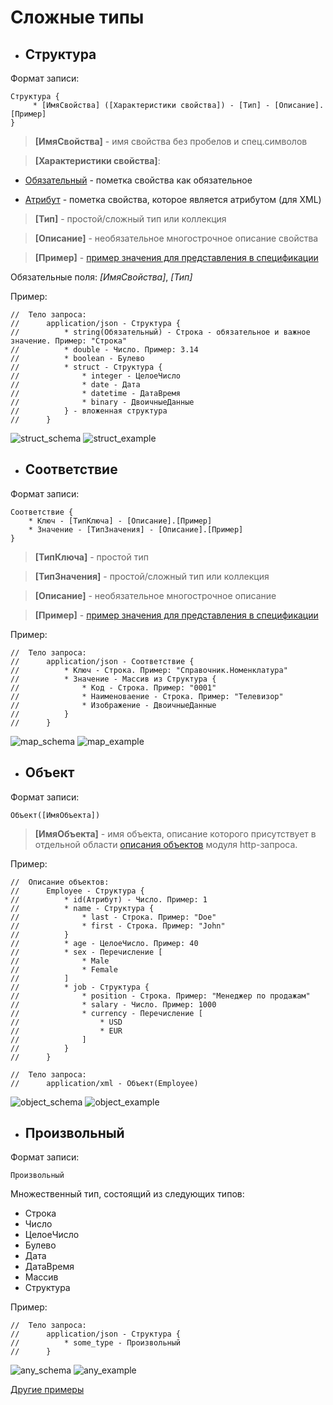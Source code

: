 # Сложные типы
- ## Структура

Формат записи:

```
Структура {
     * [ИмяСвойства] ([Характеристики свойства]) - [Тип] - [Описание].[Пример]
}
```

> **[ИмяСвойства]** - имя свойства без пробелов и спец.символов

> **[Характеристики свойства]**:

 + <u>Обязательный</u> - пометка свойства как обязательное

 + <u>Атрибут</u> - пометка свойства, которое является атрибутом (для XML)

> **[Тип]** - простой/сложный тип или коллекция

> **[Описание]** - необязательное многострочное описание свойства

> **[Пример]** - [пример значения для представления в спецификации](../types/Примеры.md)

Обязательные поля: *[ИмяСвойства]*, *[Тип]*

Пример:
```
//	Тело запроса:
//		application/json - Структура {
//			* string(Обязательный) - Строка - обязательное и важное значение. Пример: "Строка"
//			* double - Число. Пример: 3.14
//          * boolean - Булево
//			* struct - Структура {
//				* integer - ЦелоеЧисло
//				* date - Дата
//              * datetime - ДатаВремя
//              * binary - ДвоичныеДанные
//			} - вложенная структура
//		}
```

![struct_schema](../images/struct_schema.png)  ![struct_example](../images/struct_example.png)


- ## Соответствие
Формат записи:

```
Соответствие {
	* Ключ - [ТипКлюча] - [Описание].[Пример]
	* Значение - [ТипЗначения] - [Описание].[Пример]
}
```

> **[ТипКлюча]** - простой тип

> **[ТипЗначения]** - простой/сложный тип или коллекция

> **[Описание]** - необязательное многострочное описание

> **[Пример]** - [пример значения для представления в спецификации](../types/Примеры.md)

Пример:
```
//	Тело запроса:
//		application/json - Соответствие {
//			* Ключ - Строка. Пример: "Справочник.Номенклатура"
//			* Значение - Массив из Структура {
//				* Код - Строка. Пример: "0001"
//				* Наименоваение - Строка. Пример: "Телевизор"
//              * Изображение - ДвоичныеДанные
//			}
//		}
```

![map_schema](../images/map_schema.png) ![map_example](../images/map_example.png)


- ## Объект
Формат записи:

```
Объект([ИмяОбъекта])
```

> **[ИмяОбъекта]** - имя объекта, описание которого присутствует в отдельной области [описания объектов](../../Разделы/Описание%20объектов.md) модуля http-запроса.

Пример:
```
//	Описание объектов:
//		Employee - Структура {
//			* id(Атрибут) - Число. Пример: 1
//			* name - Структура {
//				* last - Строка. Пример: "Doe"
//				* first - Строка. Пример: "John"
//			}
//			* age - ЦелоеЧисло. Пример: 40
//			* sex - Перечисление [
//				* Male
//				* Female
//			]
//			* job - Структура {
//				* position - Строка. Пример: "Менеджер по продажам"
//				* salary - Число. Пример: 1000
//				* currency - Перечисление [
//					* USD
//					* EUR
//				]
//			}
//		}
```
```
//	Тело запроса:
//		application/xml - Объект(Employee)
```

![object_schema](../images/object_schema.png) ![object_example](../images/object_example.png)


- ## Произвольный
Формат записи:

```
Произвольный
```

Множественный тип, состоящий из следующих типов:
- Строка
- Число
- ЦелоеЧисло
- Булево
- Дата
- ДатаВремя
- Массив
- Структура

Пример:

```
//	Тело запроса:
//		application/json - Структура {
//	    	* some_type - Произвольный
//	    }
```

![any_schema](../images/any_schema.png) ![any_example](../images/any_example.png)

[Другие примеры](../../../examples/EDT/src/HTTPServices/Types/Module.bsl)
